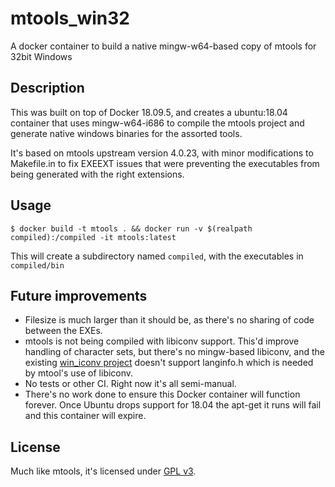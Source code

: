 # mtools_win32
A docker container to build a native mingw-w64-based copy of mtools for 32bit Windows

## Description

This was built on top of Docker 18.09.5, and creates a ubuntu:18.04 container that uses mingw-w64-i686 to 
compile the mtools project and generate native windows binaries for the assorted tools.

It's based on mtools upstream version 4.0.23, with minor modifications to Makefile.in to fix EXEEXT issues that were preventing the executables
from being generated with the right extensions.

## Usage

```
$ docker build -t mtools . && docker run -v $(realpath compiled):/compiled -it mtools:latest
```

This will create a subdirectory named ```compiled```, with the executables in ```compiled/bin```

## Future improvements

* Filesize is much larger than it should be, as there's no sharing of code between the EXEs.
* mtools is not being compiled with libiconv support. This'd improve handling of character sets, but there's no mingw-based libiconv, and the existing [win_iconv project](https://github.com/win-iconv/win-iconv) doesn't support langinfo.h which is needed by mtool's use of libiconv.
* No tests or other CI. Right now it's all semi-manual. 
* There's no work done to ensure this Docker container will function forever. Once Ubuntu drops support for 18.04 the apt-get it runs will fail and this container will expire.

## License

Much like mtools, it's licensed under [GPL v3](https://www.gnu.org/licenses/gpl-3.0.en.html).
